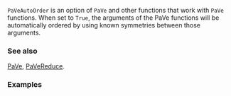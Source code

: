 `PaVeAutoOrder` is an option of `PaVe` and other functions that work with `PaVe` functions. When set to `True`,  the arguments of the PaVe functions will be automatically ordered by using known symmetries between those arguments.

### See also

[PaVe](PaVe), [PaVeReduce](PaVeReduce).

### Examples